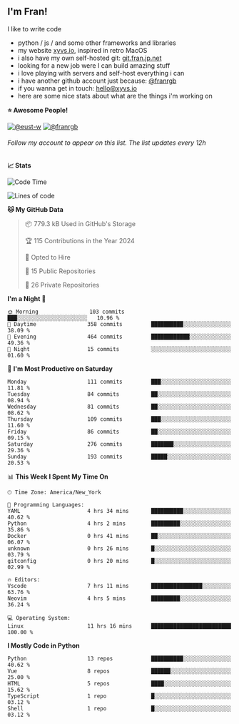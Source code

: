 ## I'm Fran!

I like to write code

- python /  js / and some other frameworks and libraries
- my website [xyvs.io](https://xyvs.io), inspired in retro MacOS
- i also have my own self-hosted git: [git.fran.jp.net](https://git.fran.jp.net/)
- looking for a new job were I can build amazing stuff
- i love playing with servers and self-host everything i can
- i have another github account just because: [@franrgb](https://github.com/franrgb)
- if you wanna get in touch: [hello@xyvs.io](mailto:hello@xyvs.io)
- here are some nice stats about what are the things i'm working on

<!--START_SECTION:waka-->
**⭐ Awesome People!** 

[![@eust-w](https://img.shields.io/badge/@eust--w-black?style=plastic&logo=github&logoColor=fff)](https://github.com/eust-w) [![@franrgb](https://img.shields.io/badge/@franrgb-black?style=plastic&logo=github&logoColor=fff)](https://github.com/franrgb) 

###### Follow my account to appear on this list. *The list updates every 12h*

**📈 Stats** 

![Code Time](http://img.shields.io/badge/Code%20Time-11%20hrs%2016%20mins-blue)

![Lines of code](https://img.shields.io/badge/From%20Hello%20World%20I%27ve%20Written-143.4%20thousand%20lines%20of%20code-blue)

**🐱 My GitHub Data** 

> 📦 779.3 kB Used in GitHub's Storage 
 > 
> 🏆 115 Contributions in the Year 2024
 > 
> 💼 Opted to Hire
 > 
> 📜 15 Public Repositories 
 > 
> 🔑 26 Private Repositories 
 > 
**I'm a Night 🦉** 

```text
🌞 Morning                103 commits         ███░░░░░░░░░░░░░░░░░░░░░░   10.96 % 
🌆 Daytime                358 commits         ██████████░░░░░░░░░░░░░░░   38.09 % 
🌃 Evening                464 commits         ████████████░░░░░░░░░░░░░   49.36 % 
🌙 Night                  15 commits          ░░░░░░░░░░░░░░░░░░░░░░░░░   01.60 % 
```
📅 **I'm Most Productive on Saturday** 

```text
Monday                   111 commits         ███░░░░░░░░░░░░░░░░░░░░░░   11.81 % 
Tuesday                  84 commits          ██░░░░░░░░░░░░░░░░░░░░░░░   08.94 % 
Wednesday                81 commits          ██░░░░░░░░░░░░░░░░░░░░░░░   08.62 % 
Thursday                 109 commits         ███░░░░░░░░░░░░░░░░░░░░░░   11.60 % 
Friday                   86 commits          ██░░░░░░░░░░░░░░░░░░░░░░░   09.15 % 
Saturday                 276 commits         ███████░░░░░░░░░░░░░░░░░░   29.36 % 
Sunday                   193 commits         █████░░░░░░░░░░░░░░░░░░░░   20.53 % 
```


📊 **This Week I Spent My Time On** 

```text
🕑︎ Time Zone: America/New_York

💬 Programming Languages: 
YAML                     4 hrs 34 mins       ██████████░░░░░░░░░░░░░░░   40.62 % 
Python                   4 hrs 2 mins        █████████░░░░░░░░░░░░░░░░   35.86 % 
Docker                   0 hrs 41 mins       ██░░░░░░░░░░░░░░░░░░░░░░░   06.07 % 
unknown                  0 hrs 26 mins       █░░░░░░░░░░░░░░░░░░░░░░░░   03.79 % 
gitconfig                0 hrs 20 mins       █░░░░░░░░░░░░░░░░░░░░░░░░   02.99 % 

🔥 Editors: 
Vscode                   7 hrs 11 mins       ████████████████░░░░░░░░░   63.76 % 
Neovim                   4 hrs 5 mins        █████████░░░░░░░░░░░░░░░░   36.24 % 

💻 Operating System: 
Linux                    11 hrs 16 mins      █████████████████████████   100.00 % 
```

**I Mostly Code in Python** 

```text
Python                   13 repos            ██████████░░░░░░░░░░░░░░░   40.62 % 
Vue                      8 repos             ██████░░░░░░░░░░░░░░░░░░░   25.00 % 
HTML                     5 repos             ████░░░░░░░░░░░░░░░░░░░░░   15.62 % 
TypeScript               1 repo              █░░░░░░░░░░░░░░░░░░░░░░░░   03.12 % 
Shell                    1 repo              █░░░░░░░░░░░░░░░░░░░░░░░░   03.12 % 
```




<!--END_SECTION:waka-->
